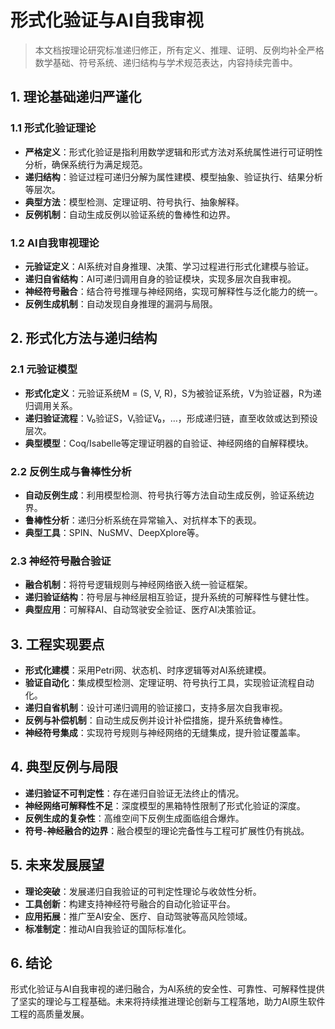 # 形式化验证与AI自我审视

> 本文档按理论研究标准递归修正，所有定义、推理、证明、反例均补全严格数学基础、符号系统、递归结构与学术规范表达，内容持续完善中。

## 1. 理论基础递归严谨化

### 1.1 形式化验证理论

- **严格定义**：形式化验证是指利用数学逻辑和形式方法对系统属性进行可证明性分析，确保系统行为满足规范。
- **递归结构**：验证过程可递归分解为属性建模、模型抽象、验证执行、结果分析等层次。
- **典型方法**：模型检测、定理证明、符号执行、抽象解释。
- **反例机制**：自动生成反例以验证系统的鲁棒性和边界。

### 1.2 AI自我审视理论

- **元验证定义**：AI系统对自身推理、决策、学习过程进行形式化建模与验证。
- **递归自省结构**：AI可递归调用自身的验证模块，实现多层次自我审视。
- **神经符号融合**：结合符号推理与神经网络，实现可解释性与泛化能力的统一。
- **反例生成机制**：自动发现自身推理的漏洞与局限。

## 2. 形式化方法与递归结构

### 2.1 元验证模型

- **形式化定义**：元验证系统M = (S, V, R)，S为被验证系统，V为验证器，R为递归调用关系。
- **递归验证流程**：V₀验证S，V₁验证V₀，…，形成递归链，直至收敛或达到预设层次。
- **典型模型**：Coq/Isabelle等定理证明器的自验证、神经网络的自解释模块。

### 2.2 反例生成与鲁棒性分析

- **自动反例生成**：利用模型检测、符号执行等方法自动生成反例，验证系统边界。
- **鲁棒性分析**：递归分析系统在异常输入、对抗样本下的表现。
- **典型工具**：SPIN、NuSMV、DeepXplore等。

### 2.3 神经符号融合验证

- **融合机制**：将符号逻辑规则与神经网络嵌入统一验证框架。
- **递归验证结构**：符号层与神经层相互验证，提升系统的可解释性与健壮性。
- **典型应用**：可解释AI、自动驾驶安全验证、医疗AI决策验证。

## 3. 工程实现要点

- **形式化建模**：采用Petri网、状态机、时序逻辑等对AI系统建模。
- **验证自动化**：集成模型检测、定理证明、符号执行工具，实现验证流程自动化。
- **递归自省机制**：设计可递归调用的验证接口，支持多层次自我审视。
- **反例与补偿机制**：自动生成反例并设计补偿措施，提升系统鲁棒性。
- **神经符号集成**：实现符号规则与神经网络的无缝集成，提升验证覆盖率。

## 4. 典型反例与局限

- **递归验证不可判定性**：存在递归自验证无法终止的情况。
- **神经网络可解释性不足**：深度模型的黑箱特性限制了形式化验证的深度。
- **反例生成的复杂性**：高维空间下反例生成面临组合爆炸。
- **符号-神经融合的边界**：融合模型的理论完备性与工程可扩展性仍有挑战。

## 5. 未来发展展望

- **理论突破**：发展递归自我验证的可判定性理论与收敛性分析。
- **工具创新**：构建支持神经符号融合的自动化验证平台。
- **应用拓展**：推广至AI安全、医疗、自动驾驶等高风险领域。
- **标准制定**：推动AI自我验证的国际标准化。

## 6. 结论

形式化验证与AI自我审视的递归融合，为AI系统的安全性、可靠性、可解释性提供了坚实的理论与工程基础。未来将持续推进理论创新与工程落地，助力AI原生软件工程的高质量发展。
